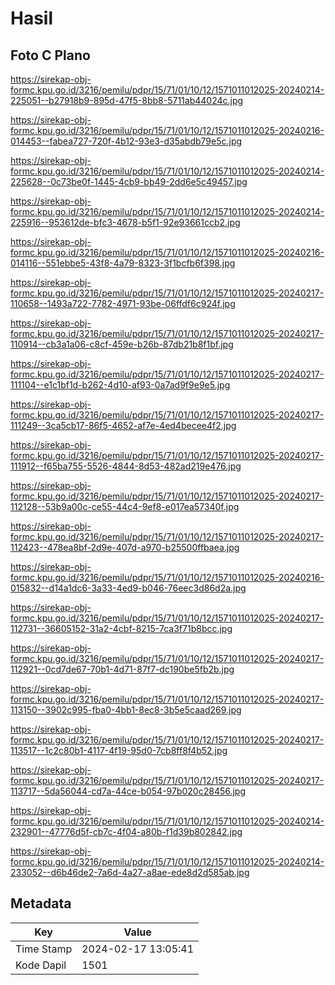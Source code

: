 # Hasil

## Foto C Plano

https://sirekap-obj-formc.kpu.go.id/3216/pemilu/pdpr/15/71/01/10/12/1571011012025-20240214-225051--b27918b9-895d-47f5-8bb8-5711ab44024c.jpg

https://sirekap-obj-formc.kpu.go.id/3216/pemilu/pdpr/15/71/01/10/12/1571011012025-20240216-014453--fabea727-720f-4b12-93e3-d35abdb79e5c.jpg

https://sirekap-obj-formc.kpu.go.id/3216/pemilu/pdpr/15/71/01/10/12/1571011012025-20240214-225628--0c73be0f-1445-4cb9-bb49-2dd6e5c49457.jpg

https://sirekap-obj-formc.kpu.go.id/3216/pemilu/pdpr/15/71/01/10/12/1571011012025-20240214-225916--953612de-bfc3-4678-b5f1-92e93661ccb2.jpg

https://sirekap-obj-formc.kpu.go.id/3216/pemilu/pdpr/15/71/01/10/12/1571011012025-20240216-014116--551ebbe5-43f8-4a79-8323-3f1bcfb6f398.jpg

https://sirekap-obj-formc.kpu.go.id/3216/pemilu/pdpr/15/71/01/10/12/1571011012025-20240217-110658--1493a722-7782-4971-93be-06ffdf6c924f.jpg

https://sirekap-obj-formc.kpu.go.id/3216/pemilu/pdpr/15/71/01/10/12/1571011012025-20240217-110914--cb3a1a06-c8cf-459e-b26b-87db21b8f1bf.jpg

https://sirekap-obj-formc.kpu.go.id/3216/pemilu/pdpr/15/71/01/10/12/1571011012025-20240217-111104--e1c1bf1d-b262-4d10-af93-0a7ad9f9e9e5.jpg

https://sirekap-obj-formc.kpu.go.id/3216/pemilu/pdpr/15/71/01/10/12/1571011012025-20240217-111249--3ca5cb17-86f5-4652-af7e-4ed4becee4f2.jpg

https://sirekap-obj-formc.kpu.go.id/3216/pemilu/pdpr/15/71/01/10/12/1571011012025-20240217-111912--f65ba755-5526-4844-8d53-482ad219e476.jpg

https://sirekap-obj-formc.kpu.go.id/3216/pemilu/pdpr/15/71/01/10/12/1571011012025-20240217-112128--53b9a00c-ce55-44c4-9ef8-e017ea57340f.jpg

https://sirekap-obj-formc.kpu.go.id/3216/pemilu/pdpr/15/71/01/10/12/1571011012025-20240217-112423--478ea8bf-2d9e-407d-a970-b25500ffbaea.jpg

https://sirekap-obj-formc.kpu.go.id/3216/pemilu/pdpr/15/71/01/10/12/1571011012025-20240216-015832--d14a1dc6-3a33-4ed9-b046-76eec3d86d2a.jpg

https://sirekap-obj-formc.kpu.go.id/3216/pemilu/pdpr/15/71/01/10/12/1571011012025-20240217-112731--36605152-31a2-4cbf-8215-7ca3f71b8bcc.jpg

https://sirekap-obj-formc.kpu.go.id/3216/pemilu/pdpr/15/71/01/10/12/1571011012025-20240217-112921--0cd7de67-70b1-4d71-87f7-dc190be5fb2b.jpg

https://sirekap-obj-formc.kpu.go.id/3216/pemilu/pdpr/15/71/01/10/12/1571011012025-20240217-113150--3902c995-fba0-4bb1-8ec8-3b5e5caad269.jpg

https://sirekap-obj-formc.kpu.go.id/3216/pemilu/pdpr/15/71/01/10/12/1571011012025-20240217-113517--1c2c80b1-4117-4f19-95d0-7cb8ff8f4b52.jpg

https://sirekap-obj-formc.kpu.go.id/3216/pemilu/pdpr/15/71/01/10/12/1571011012025-20240217-113717--5da56044-cd7a-44ce-b054-97b020c28456.jpg

https://sirekap-obj-formc.kpu.go.id/3216/pemilu/pdpr/15/71/01/10/12/1571011012025-20240214-232901--47776d5f-cb7c-4f04-a80b-f1d39b802842.jpg

https://sirekap-obj-formc.kpu.go.id/3216/pemilu/pdpr/15/71/01/10/12/1571011012025-20240214-233052--d6b46de2-7a6d-4a27-a8ae-ede8d2d585ab.jpg


## Metadata

| Key        | Value               |
| ---------- | ------------------- |
| Time Stamp | 2024-02-17 13:05:41 |
| Kode Dapil | 1501                |



